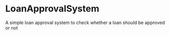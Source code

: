 # LoanApprovalSystem
A simple loan approval system to check whether a loan should be approved or not
